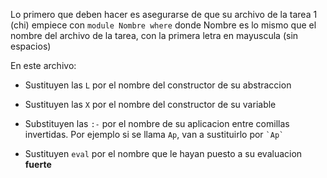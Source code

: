 Lo primero que deben hacer es asegurarse de que su archivo de la tarea 1 (chi) empiece con `module Nombre where` donde  Nombre es lo mismo que el nombre del archivo de la tarea, con la primera letra en mayuscula (sin espacios)

En este archivo:

- Sustituyen las `L` por el nombre del constructor de su abstraccion

- Sustituyen las `X` por el nombre del constructor de su variable

- Substituyen las `:-` por el nombre de su aplicacion entre comillas invertidas. Por ejemplo si se llama `Ap`, van a sustituirlo por `` `Ap` ``

- Sustituyen `eval` por el nombre que le hayan puesto a su evaluacion **fuerte**